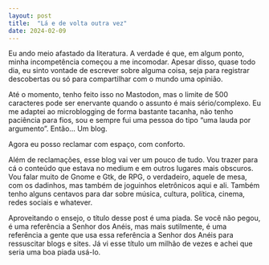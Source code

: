 ```yaml
---
layout: post
title:  "Lá e de volta outra vez"
date: 2024-02-09
---
```


Eu ando meio afastado da literatura. A verdade é que, em algum ponto, minha incompetência começou a me incomodar. Apesar disso, quase todo dia, eu sinto vontade de escrever sobre alguma coisa, seja para registrar descobertas ou só para compartilhar com o mundo uma opinião.

<!--more-->

Até o momento, tenho feito isso no Mastodon, mas o limite de 500 caracteres pode ser enervante quando o assunto é mais sério/complexo. Eu me adaptei ao microblogging de forma bastante tacanha, não tenho paciência para fios, sou e sempre fui uma pessoa do tipo “uma lauda por argumento”. Então... Um blog.

Agora eu posso reclamar com espaço, com conforto.

Além de reclamações, esse blog vai ver um pouco de tudo. Vou trazer para cá o conteúdo que estava no medium e em outros lugares mais obscuros. Vou falar muito de Gnome e Gtk, de RPG, o verdadeiro, aquele de mesa, com os dadinhos, mas também de joguinhos eletrônicos aqui e ali. Também tenho alguns centavos para dar sobre música, cultura, política, cinema, redes sociais e whatever.

Aproveitando o ensejo, o título desse post é uma piada. Se você não pegou, é uma referência a Senhor dos Anéis, mas mais sutilmente, é uma referência a gente que usa essa referência a Senhor dos Anéis para ressuscitar blogs e sites. Já vi esse título um milhão de vezes e achei que seria uma boa piada usá-lo.